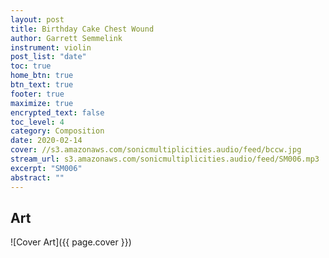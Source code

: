 ```yaml
---
layout: post
title: Birthday Cake Chest Wound
author: Garrett Semmelink
instrument: violin
post_list: "date"
toc: true
home_btn: true
btn_text: true
footer: true
maximize: true
encrypted_text: false
toc_level: 4
category: Composition
date: 2020-02-14
cover: //s3.amazonaws.com/sonicmultiplicities.audio/feed/bccw.jpg
stream_url: s3.amazonaws.com/sonicmultiplicities.audio/feed/SM006.mp3
excerpt: "SM006"
abstract: ""
---
```


## Art

![Cover Art]({{ page.cover  }})

